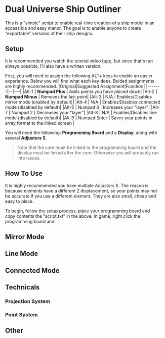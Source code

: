 # Dual Universe Ship Outliner

This is a "simple" script to enable real-time creation of a ship model in an accessible and easy manor. The goal is to enable anyone to create "exportable" versions of their ship designs. 

## Setup

It is recommended you watch the tutorial video [here](dddd), but since that's not always possible,  I'll also have a written version.

First, you will need to assign the following ALT+ keys to enable an easier experience. Below you will find what each key does.
Bolded assignments are highly recommended.
|Original|Suggested Assignment|Function|
|-------|--|---|
|Alt-1  | **Numpad Plus** | Adds points you have placed down|
|Alt-2  | **Numpad Minus** | Removes the last point|
|Alt-3  | N/A | Enables/Disables mirror mode (enabled by default)|
|Alt-4  | N/A | Enables/Disables connected mode (disabled by default)|
|Alt-5  | Numpad 8 | Increases your "layer"|
|Alt-7  | Numpad 2 | Decreases your "layer"|
|Alt-8  | N/A | Enables/Disables line mode (disabled by default)|
|Alt-9  | Numpad Enter | Saves your points in array format to the linked screen |

You will need the following: **Programming Board** and a **Display**, along with several **Adjustors S**.
>Note that the core must be linked to the programming board and the display must be linked after the core. Otherwise you will probably run into issues.

## How To Use
It is highly recommended you have multiple Adjustors S. The reason is because elements have a different Z displacement, so your points may not be accurate if you use a different element. They are also small, cheap and easy to place.

To begin, follow the setup process, place your programming board and copy contents the "script.txt" in the above. In game, right click the programming board and

## Mirror Mode



## Line Mode


## Connected Mode


## Technicals
### Projection System
### Point System

## Other
